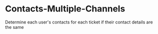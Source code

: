 # Contacts-Multiple-Channels
Determine each user's contacts for each ticket if their contact details are the same
